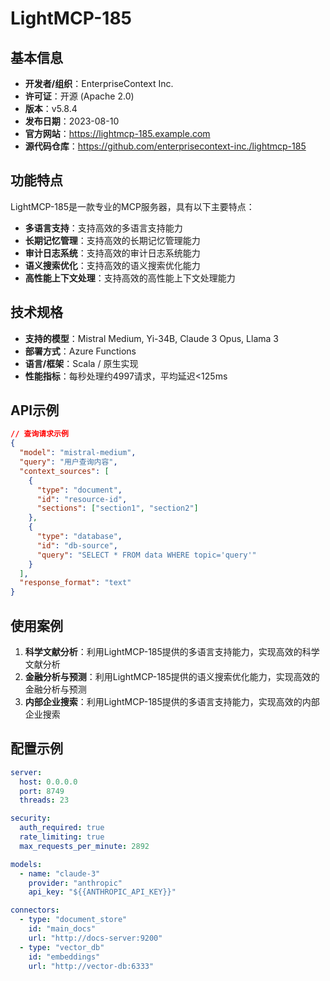 # LightMCP-185

## 基本信息

- **开发者/组织**：EnterpriseContext Inc.
- **许可证**：开源 (Apache 2.0)
- **版本**：v5.8.4
- **发布日期**：2023-08-10
- **官方网站**：https://lightmcp-185.example.com
- **源代码仓库**：https://github.com/enterprisecontext-inc./lightmcp-185

## 功能特点

LightMCP-185是一款专业的MCP服务器，具有以下主要特点：

- **多语言支持**：支持高效的多语言支持能力
- **长期记忆管理**：支持高效的长期记忆管理能力
- **审计日志系统**：支持高效的审计日志系统能力
- **语义搜索优化**：支持高效的语义搜索优化能力
- **高性能上下文处理**：支持高效的高性能上下文处理能力


## 技术规格

- **支持的模型**：Mistral Medium, Yi-34B, Claude 3 Opus, Llama 3
- **部署方式**：Azure Functions
- **语言/框架**：Scala / 原生实现
- **性能指标**：每秒处理约4997请求，平均延迟<125ms

## API示例

```json
// 查询请求示例
{
  "model": "mistral-medium",
  "query": "用户查询内容",
  "context_sources": [
    {
      "type": "document",
      "id": "resource-id",
      "sections": ["section1", "section2"]
    },
    {
      "type": "database",
      "id": "db-source",
      "query": "SELECT * FROM data WHERE topic='query'"
    }
  ],
  "response_format": "text"
}
```

## 使用案例

1. **科学文献分析**：利用LightMCP-185提供的多语言支持能力，实现高效的科学文献分析
2. **金融分析与预测**：利用LightMCP-185提供的语义搜索优化能力，实现高效的金融分析与预测
3. **内部企业搜索**：利用LightMCP-185提供的多语言支持能力，实现高效的内部企业搜索


## 配置示例

```yaml
server:
  host: 0.0.0.0
  port: 8749
  threads: 23

security:
  auth_required: true
  rate_limiting: true
  max_requests_per_minute: 2892

models:
  - name: "claude-3"
    provider: "anthropic"
    api_key: "${{ANTHROPIC_API_KEY}}"

connectors:
  - type: "document_store"
    id: "main_docs"
    url: "http://docs-server:9200"
  - type: "vector_db"
    id: "embeddings"
    url: "http://vector-db:6333"
```